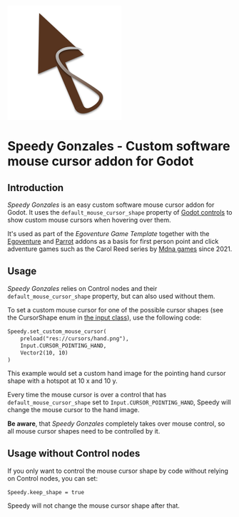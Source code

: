 ![Speedy Gonzales logo](logo.png)

# Speedy Gonzales - Custom software mouse cursor addon for Godot

## Introduction

*Speedy Gonzales* is an easy custom software mouse cursor addon for Godot. It uses the `default_mouse_cursor_shape` property of [Godot controls](https://docs.godotengine.org/en/stable/classes/class_control.html) to show custom mouse cursors when hovering over them.

It's used as part of the *Egoventure Game Template* together with the [Egoventure](https://github.com/deep-entertainment/egoventure) and [Parrot](https://github.com/deep-entertainment/parrot) addons as a basis for first person point and click adventure games such as the Carol Reed series by [Mdna games](http://mdna-games.com/) since 2021.

## Usage

*Speedy Gonzales* relies on Control nodes and their `default_mouse_cursor_shape` property, but can also used without them.

To set a custom mouse cursor for one of the possible cursor shapes (see the CursorShape enum in [the input class](https://docs.godotengine.org/en/stable/classes/class_input.html)), use the following code:

```gdscript
Speedy.set_custom_mouse_cursor(
    preload("res://cursors/hand.png"),
    Input.CURSOR_POINTING_HAND,
    Vector2(10, 10)
)
```

This example would set a custom hand image for the pointing hand cursor shape with a hotspot at 10 x and 10 y.

Every time the mouse cursor is over a control that has `default_mouse_cursor_shape` set to `Input.CURSOR_POINTING_HAND`, Speedy will change the mouse cursor to the hand image.

**Be aware**, that *Speedy Gonzales* completely takes over mouse control, so all mouse cursor shapes need to be controlled by it.

## Usage without Control nodes

If you only want to control the mouse cursor shape by code without relying on Control nodes, you can set:

```gdscript
Speedy.keep_shape = true
```

Speedy will not change the mouse cursor shape after that.
